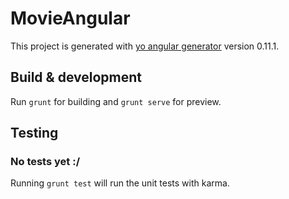 # MovieAngular

This project is generated with [yo angular generator](https://github.com/yeoman/generator-angular)
version 0.11.1.

## Build & development

Run `grunt` for building and `grunt serve` for preview.

## Testing
### No tests yet :/
Running `grunt test` will run the unit tests with karma.

